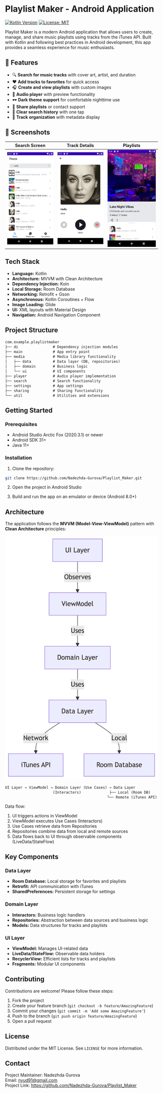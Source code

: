# Playlist Maker - Android Application

[![Kotlin Version](https://img.shields.io/badge/Kotlin-1.8.0-blue.svg)](https://kotlinlang.org)
[![License: MIT](https://img.shields.io/badge/License-MIT-yellow.svg)](https://opensource.org/licenses/MIT)

Playlist Maker is a modern Android application that allows users to create, manage, and share music playlists using tracks from the iTunes API. Built with Kotlin and following best practices in Android development, this app provides a seamless experience for music enthusiasts.

## 📱 Features

- 🔍 **Search for music tracks** with cover art, artist, and duration
- ❤️ **Add tracks to favorites** for quick access
- 🎧 **Create and view playlists** with custom images
- 🎵 **Audio player** with preview functionality
- 🕶 **Dark theme support** for comfortable nighttime use
- 🤝 **Share playlists** or contact support
- 🧹 **Clear search history** with one tap
- 📁 **Track organization** with metadata display

## 📸 Screenshots

| Search Screen | Track Details | Playlists |
|:-------------:|:-------------:|:---------:|
| ![Search Screen](screenshots/search.png) | ![Track Details](screenshots/track.png) | ![Playlists](screenshots/playlist.png) |

## Tech Stack

- **Language:** Kotlin
- **Architecture:** MVVM with Clean Architecture
- **Dependency Injection:** Koin
- **Local Storage:** Room Database
- **Networking:** Retrofit + Gson
- **Asynchronous:** Kotlin Coroutines + Flow
- **Image Loading:** Glide
- **UI:** XML layouts with Material Design
- **Navigation:** Android Navigation Component

## Project Structure

```
com.example.playlistmaker
├── di                # Dependency injection modules
├── main              # App entry point
├── media             # Media library functionality
│   ├── data          # Data layer (DB, repositories)
│   ├── domain        # Business logic
│   └── ui            # UI components
├── player            # Audio player implementation
├── search            # Search functionality
├── settings          # App settings
├── sharing           # Sharing functionality
└── util              # Utilities and extensions
```

## Getting Started

### Prerequisites
- Android Studio Arctic Fox (2020.3.1) or newer
- Android SDK 31+
- Java 11+

### Installation
1. Clone the repository:
```bash
git clone https://github.com/Nadezhda-Gurova/Playlist_Maker.git
```

2. Open the project in Android Studio

3. Build and run the app on an emulator or device (Android 8.0+)

## Architecture

The application follows the **MVVM (Model-View-ViewModel)** pattern with **Clean Architecture** principles:

![Architecture Diagram](screenshots/structure.png)

```
UI Layer → ViewModel → Domain Layer (Use Cases) → Data Layer
                      (Interactors)             ├── Local (Room DB)
                                               └── Remote (iTunes API)
```

Data flow:
1. UI triggers actions in ViewModel
2. ViewModel executes Use Cases (Interactors)
3. Use Cases retrieve data from Repositories
4. Repositories combine data from local and remote sources
5. Data flows back to UI through observable components (LiveData/StateFlow)

## Key Components

### Data Layer
- **Room Database:** Local storage for favorites and playlists
- **Retrofit:** API communication with iTunes
- **SharedPreferences:** Persistent storage for settings

### Domain Layer
- **Interactors:** Business logic handlers
- **Repositories:** Abstraction between data sources and business logic
- **Models:** Data structures for tracks and playlists

### UI Layer
- **ViewModel:** Manages UI-related data
- **LiveData/StateFlow:** Observable data holders
- **RecyclerView:** Efficient lists for tracks and playlists
- **Fragments:** Modular UI components

## Contributing

Contributions are welcome! Please follow these steps:
1. Fork the project
2. Create your feature branch (`git checkout -b feature/AmazingFeature`)
3. Commit your changes (`git commit -m 'Add some AmazingFeature'`)
4. Push to the branch (`git push origin feature/AmazingFeature`)
5. Open a pull request

## License

Distributed under the MIT License. See `LICENSE` for more information.

## Contact

Project Maintainer: Nadezhda Gurova  
Email: nyud91@gmail.com  
Project Link: https://github.com/Nadezhda-Gurova/Playlist_Maker